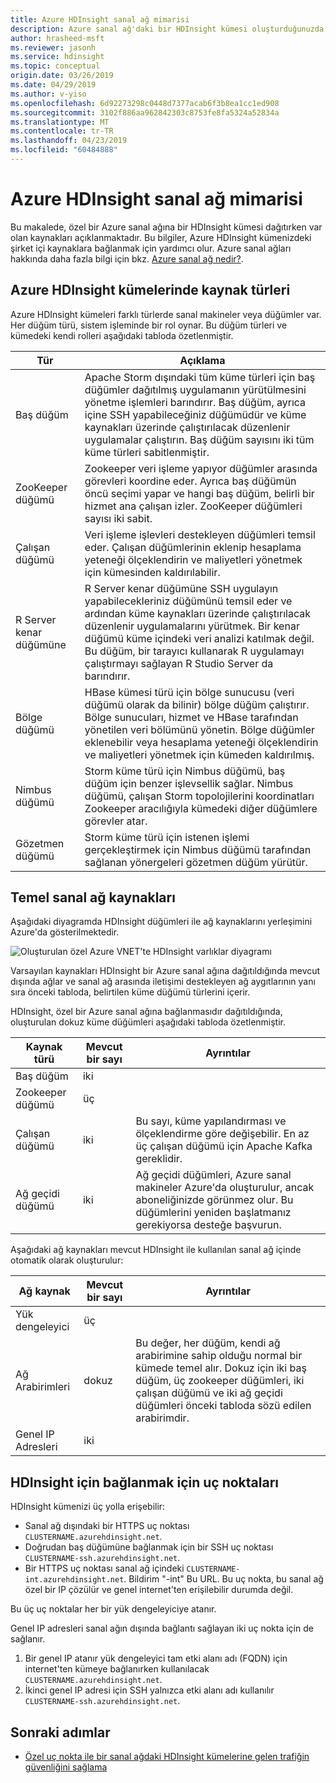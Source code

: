 ```yaml
---
title: Azure HDInsight sanal ağ mimarisi
description: Azure sanal ağ'daki bir HDInsight kümesi oluşturduğunuzda kullanılabilir kaynakları öğrenin.
author: hrasheed-msft
ms.reviewer: jasonh
ms.service: hdinsight
ms.topic: conceptual
origin.date: 03/26/2019
ms.date: 04/29/2019
ms.author: v-yiso
ms.openlocfilehash: 6d92273298c0448d7377acab6f3b8ea1cc1ed908
ms.sourcegitcommit: 3102f886aa962842303c8753fe8fa5324a52834a
ms.translationtype: MT
ms.contentlocale: tr-TR
ms.lasthandoff: 04/23/2019
ms.locfileid: "60484888"
---
```

# <a name="azure-hdinsight-virtual-network-architecture"></a>Azure HDInsight sanal ağ mimarisi

Bu makalede, özel bir Azure sanal ağına bir HDInsight kümesi dağıtırken var olan kaynakları açıklanmaktadır. Bu bilgiler, Azure HDInsight kümenizdeki şirket içi kaynaklara bağlanmak için yardımcı olur. Azure sanal ağları hakkında daha fazla bilgi için bkz. [Azure sanal ağ nedir?](../virtual-network/virtual-networks-overview.md).

## <a name="resource-types-in-azure-hdinsight-clusters"></a>Azure HDInsight kümelerinde kaynak türleri

Azure HDInsight kümeleri farklı türlerde sanal makineler veya düğümler var. Her düğüm türü, sistem işleminde bir rol oynar. Bu düğüm türleri ve kümedeki kendi rolleri aşağıdaki tabloda özetlenmiştir.

| Tür | Açıklama |
| --- | --- |
| Baş düğüm |  Apache Storm dışındaki tüm küme türleri için baş düğümler dağıtılmış uygulamanın yürütülmesini yönetme işlemleri barındırır. Baş düğüm, ayrıca içine SSH yapabileceğiniz düğümüdür ve küme kaynakları üzerinde çalıştırılacak düzenlenir uygulamalar çalıştırın. Baş düğüm sayısını iki tüm küme türleri sabitlenmiştir. |
| ZooKeeper düğümü | Zookeeper veri işleme yapıyor düğümler arasında görevleri koordine eder. Ayrıca baş düğümün öncü seçimi yapar ve hangi baş düğüm, belirli bir hizmet ana çalışan izler. ZooKeeper düğümleri sayısı iki sabit. |
| Çalışan düğümü | Veri işleme işlevleri destekleyen düğümleri temsil eder. Çalışan düğümlerinin eklenip hesaplama yeteneği ölçeklendirin ve maliyetleri yönetmek için kümesinden kaldırılabilir. |
| R Server kenar düğümüne | R Server kenar düğümüne SSH uygulayın yapabilecekleriniz düğümünü temsil eder ve ardından küme kaynakları üzerinde çalıştırılacak düzenlenir uygulamalarını yürütmek. Bir kenar düğümü küme içindeki veri analizi katılmak değil. Bu düğüm, bir tarayıcı kullanarak R uygulamayı çalıştırmayı sağlayan R Studio Server da barındırır. |
| Bölge düğümü | HBase kümesi türü için bölge sunucusu (veri düğümü olarak da bilinir) bölge düğüm çalıştırır. Bölge sunucuları, hizmet ve HBase tarafından yönetilen veri bölümünü yönetin. Bölge düğümler eklenebilir veya hesaplama yeteneği ölçeklendirin ve maliyetleri yönetmek için kümeden kaldırılmış.|
| Nimbus düğümü | Storm küme türü için Nimbus düğümü, baş düğüm için benzer işlevsellik sağlar. Nimbus düğümü, çalışan Storm topolojilerini koordinatları Zookeeper aracılığıyla kümedeki diğer düğümlere görevler atar. |
| Gözetmen düğümü | Storm küme türü için istenen işlemi gerçekleştirmek için Nimbus düğümü tarafından sağlanan yönergeleri gözetmen düğüm yürütür. |

## <a name="basic-virtual-network-resources"></a>Temel sanal ağ kaynakları

Aşağıdaki diyagramda HDInsight düğümleri ile ağ kaynaklarını yerleşimini Azure'da gösterilmektedir.

![Oluşturulan özel Azure VNET'te HDInsight varlıklar diyagramı](./media/hdinsight-virtual-network-architecture/vnet-diagram.png)

Varsayılan kaynakları HDInsight bir Azure sanal ağına dağıtıldığında mevcut dışında ağlar ve sanal ağ arasında iletişimi destekleyen ağ aygıtlarının yanı sıra önceki tabloda, belirtilen küme düğümü türlerini içerir.

HDInsight, özel bir Azure sanal ağına bağlanmasıdır dağıtıldığında, oluşturulan dokuz küme düğümleri aşağıdaki tabloda özetlenmiştir.

| Kaynak türü | Mevcut bir sayı | Ayrıntılar |
| --- | --- | --- |
|Baş düğüm | iki |    |
|Zookeeper düğümü | üç | |
|Çalışan düğümü | iki | Bu sayı, küme yapılandırması ve ölçeklendirme göre değişebilir. En az üç çalışan düğümü için Apache Kafka gereklidir.  |
|Ağ geçidi düğümü | iki | Ağ geçidi düğümleri, Azure sanal makineler Azure'da oluşturulur, ancak aboneliğinizde görünmez olur. Bu düğümlerini yeniden başlatmanız gerekiyorsa desteğe başvurun. |

Aşağıdaki ağ kaynakları mevcut HDInsight ile kullanılan sanal ağ içinde otomatik olarak oluşturulur:

| Ağ kaynak | Mevcut bir sayı | Ayrıntılar |
| --- | --- | --- |
|Yük dengeleyici | üç | |
|Ağ Arabirimleri | dokuz | Bu değer, her düğüm, kendi ağ arabirimine sahip olduğu normal bir kümede temel alır. Dokuz için iki baş düğüm, üç zookeeper düğümleri, iki çalışan düğümü ve iki ağ geçidi düğümleri önceki tabloda sözü edilen arabirimdir. |
|Genel IP Adresleri | iki |    |

## <a name="endpoints-for-connecting-to-hdinsight"></a>HDInsight için bağlanmak için uç noktaları

HDInsight kümenizi üç yolla erişebilir:

- Sanal ağ dışındaki bir HTTPS uç noktası `CLUSTERNAME.azurehdinsight.net`.
- Doğrudan baş düğümüne bağlanmak için bir SSH uç noktası `CLUSTERNAME-ssh.azurehdinsight.net`.
- Bir HTTPS uç noktası sanal ağ içindeki `CLUSTERNAME-int.azurehdinsight.net`. Bildirim "-int" Bu URL. Bu uç nokta, bu sanal ağ özel bir IP çözülür ve genel internet'ten erişilebilir durumda değil.

Bu üç uç noktalar her bir yük dengeleyiciye atanır.

Genel IP adresleri sanal ağın dışında bağlantı sağlayan iki uç nokta için de sağlanır.

1. Bir genel IP atanır yük dengeleyici tam etki alanı adı (FQDN) için internet'ten kümeye bağlanırken kullanılacak `CLUSTERNAME.azurehdinsight.net`.
1. İkinci genel IP adresi için SSH yalnızca etki alanı adı kullanılır `CLUSTERNAME-ssh.azurehdinsight.net`.

## <a name="next-steps"></a>Sonraki adımlar

* [Özel uç nokta ile bir sanal ağdaki HDInsight kümelerine gelen trafiğin güvenliğini sağlama](https://azure.microsoft.com/blog/secure-incoming-traffic-to-hdinsight-clusters-in-a-vnet-with-private-endpoint/)
